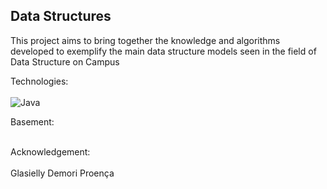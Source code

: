 ## Data Structures

This project aims to bring together the knowledge and algorithms developed to exemplify the main data structure models seen in the field of Data Structure on Campus

Technologies: <br><br>
![Java](https://img.shields.io/badge/java-%23ED8B00.svg?style=for-the-badge&logo=openjdk&logoColor=white)

Basement: <br><br>

Acknowledgement: <br><br>
Glasielly Demori Proença
